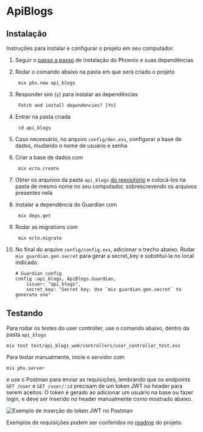 # ApiBlogs

## Instalação
Instruções para instalar e configurar o projeto em seu computador.
1. Seguir o [passo a passo](https://hexdocs.pm/phoenix/installation.html) de instalação do Phoenix e suas dependências
2. Rodar o comando abaixo na pasta em que será criado o projeto

		mix phx.new api_blogs
3. Responder sim (`y`) para instalar as dependências

		Fetch and install dependencies? [Yn]
4. Entrar na pasta criada 

		cd api_blogs
5. Caso necessário, no arquivo `config/dev.exs`, configurar a base de dados, mudando o nome de usuário e senha
6. Criar a base de dados com 

		mix ecto.create
7. Obter os arquivos da pasta `api_blogs` [do repositório](https://github.com/helenapato/backend-test/tree/master/api_blogs) e colocá-los na pasta de mesmo nome no seu computador, sobrescrevendo os arquivos presentes nela
8. Instalar a dependência do Guardian com 

		mix deps.get 
9. Rodar as migrations com 

		mix ecto.migrate
10. No final do arquivo `config/config.exs`, adicionar o trecho abaixo. Rodar `mix guardian.gen.secret` para gerar a secret_key e substituí-la no local indicado.

		# Guardian config 
		config :api_blogs, ApiBlogs.Guardian, 
			issuer: "api_blogs", 
			secret_key: "Secret key. Use `mix guardian.gen.secret` to generate one"

## Testando
Para rodar os testes do user controller, use o comando abaixo, dentro da pasta `api_blogs`

	mix test test/api_blogs_web/controllers/user_controller_test.exs
Para testar manualmente, inicie o servidor com 

	mix phx.server
e use o Postman para enviar as requisições, lembrando que os endpoints `GET /user` e `GET /user/:id` precisam de um token JWT no header para serem aceitos. O token é gerado ao adicionar um usuário na base ou fazer login, e deve ser inserido no header manualmente como mostrado abaixo.

![Exemplo de inserção do token JWT no Postman](https://miro.medium.com/max/1400/1*iEe9LDRGZleHCcFZrKGrYg.png "Inserindo token JWT no header do Postman")

Exemplos de requisições podem ser conferidos no [readme](https://github.com/helenapato/backend-test/blob/master/README.md) do projeto.
